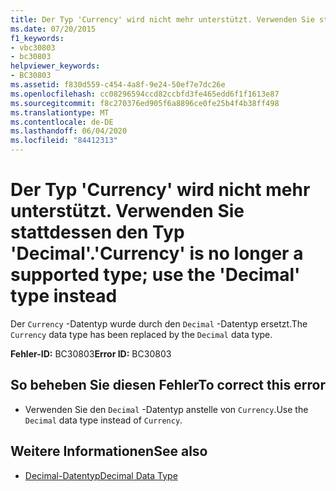 ```yaml
---
title: Der Typ 'Currency' wird nicht mehr unterstützt. Verwenden Sie stattdessen den Typ 'Decimal'.
ms.date: 07/20/2015
f1_keywords:
- vbc30803
- bc30803
helpviewer_keywords:
- BC30803
ms.assetid: f830d559-c454-4a8f-9e24-50ef7e7dc26e
ms.openlocfilehash: cc08296594ccd82ccbfd3fe465edd6f1f1613e87
ms.sourcegitcommit: f8c270376ed905f6a8896ce0fe25b4f4b38ff498
ms.translationtype: MT
ms.contentlocale: de-DE
ms.lasthandoff: 06/04/2020
ms.locfileid: "84412313"
---
```

# <a name="currency-is-no-longer-a-supported-type-use-the-decimal-type-instead"></a><span data-ttu-id="ce69a-102">Der Typ 'Currency' wird nicht mehr unterstützt. Verwenden Sie stattdessen den Typ 'Decimal'.</span><span class="sxs-lookup"><span data-stu-id="ce69a-102">'Currency' is no longer a supported type; use the 'Decimal' type instead</span></span>
<span data-ttu-id="ce69a-103">Der `Currency` -Datentyp wurde durch den `Decimal` -Datentyp ersetzt.</span><span class="sxs-lookup"><span data-stu-id="ce69a-103">The `Currency` data type has been replaced by the `Decimal` data type.</span></span>  
  
 <span data-ttu-id="ce69a-104">**Fehler-ID:** BC30803</span><span class="sxs-lookup"><span data-stu-id="ce69a-104">**Error ID:** BC30803</span></span>  
  
## <a name="to-correct-this-error"></a><span data-ttu-id="ce69a-105">So beheben Sie diesen Fehler</span><span class="sxs-lookup"><span data-stu-id="ce69a-105">To correct this error</span></span>  
  
- <span data-ttu-id="ce69a-106">Verwenden Sie den `Decimal` -Datentyp anstelle von `Currency`.</span><span class="sxs-lookup"><span data-stu-id="ce69a-106">Use the `Decimal` data type instead of `Currency`.</span></span>  
  
## <a name="see-also"></a><span data-ttu-id="ce69a-107">Weitere Informationen</span><span class="sxs-lookup"><span data-stu-id="ce69a-107">See also</span></span>

- [<span data-ttu-id="ce69a-108">Decimal-Datentyp</span><span class="sxs-lookup"><span data-stu-id="ce69a-108">Decimal Data Type</span></span>](../language-reference/data-types/decimal-data-type.md)
